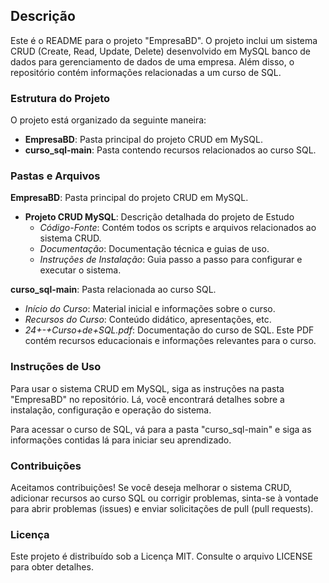 ## Descrição
Este é o README para o projeto "EmpresaBD". O projeto inclui um sistema CRUD (Create, Read, Update, Delete) desenvolvido em MySQL banco de dados para gerenciamento de dados de uma empresa. Além disso, o repositório contém informações relacionadas a um curso de SQL.

### Estrutura do Projeto
O projeto está organizado da seguinte maneira:

- **EmpresaBD**: Pasta principal do projeto CRUD em MySQL.
- **curso_sql-main**: Pasta contendo recursos relacionados ao curso SQL.

### Pastas e Arquivos
**EmpresaBD**: Pasta principal do projeto CRUD em MySQL.

- **Projeto CRUD MySQL**: Descrição detalhada do projeto de Estudo
  - *Código-Fonte*: Contém todos os scripts e arquivos relacionados ao sistema CRUD.
  - *Documentação*: Documentação técnica e guias de uso.
  - *Instruções de Instalação*: Guia passo a passo para configurar e executar o sistema.

**curso_sql-main**: Pasta relacionada ao curso SQL.

- *Início do Curso*: Material inicial e informações sobre o curso.
- *Recursos do Curso*: Conteúdo didático, apresentações, etc.
- *24+-+Curso+de+SQL.pdf*: Documentação do curso de SQL. Este PDF contém recursos educacionais e informações relevantes para o curso.

### Instruções de Uso
Para usar o sistema CRUD em MySQL, siga as instruções na pasta "EmpresaBD" no repositório. Lá, você encontrará detalhes sobre a instalação, configuração e operação do sistema.

Para acessar o curso de SQL, vá para a pasta "curso_sql-main" e siga as informações contidas lá para iniciar seu aprendizado.

### Contribuições
Aceitamos contribuições! Se você deseja melhorar o sistema CRUD, adicionar recursos ao curso SQL ou corrigir problemas, sinta-se à vontade para abrir problemas (issues) e enviar solicitações de pull (pull requests).

### Licença
Este projeto é distribuído sob a Licença MIT. Consulte o arquivo LICENSE para obter detalhes.





